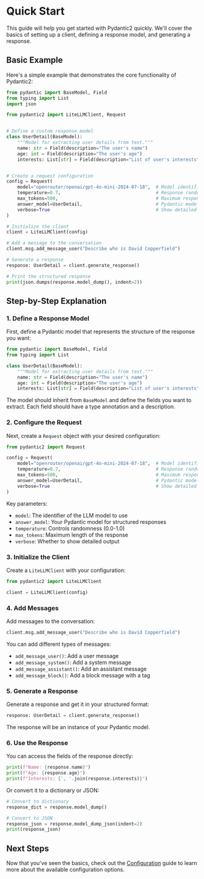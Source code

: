 # Quick Start

This guide will help you get started with Pydantic2 quickly. We'll cover the basics of setting up a client, defining a response model, and generating a response.

## Basic Example

Here's a simple example that demonstrates the core functionality of Pydantic2:

```python
from pydantic import BaseModel, Field
from typing import List
import json

from pydantic2 import LiteLLMClient, Request


# Define a custom response model
class UserDetail(BaseModel):
    """Model for extracting user details from text."""
    name: str = Field(description="The user's name")
    age: int = Field(description="The user's age")
    interests: List[str] = Field(description="List of user's interests")


# Create a request configuration
config = Request(
    model="openrouter/openai/gpt-4o-mini-2024-07-18",  # Model identifier
    temperature=0.7,                                   # Response randomness
    max_tokens=500,                                    # Maximum response length
    answer_model=UserDetail,                           # Pydantic model for responses
    verbose=True                                       # Show detailed output
)

# Initialize the client
client = LiteLLMClient(config)

# Add a message to the conversation
client.msg.add_message_user("Describe who is David Copperfield")

# Generate a response
response: UserDetail = client.generate_response()

# Print the structured response
print(json.dumps(response.model_dump(), indent=2))
```

## Step-by-Step Explanation

### 1. Define a Response Model

First, define a Pydantic model that represents the structure of the response you want:

```python
from pydantic import BaseModel, Field
from typing import List

class UserDetail(BaseModel):
    """Model for extracting user details from text."""
    name: str = Field(description="The user's name")
    age: int = Field(description="The user's age")
    interests: List[str] = Field(description="List of user's interests")
```

The model should inherit from `BaseModel` and define the fields you want to extract. Each field should have a type annotation and a description.

### 2. Configure the Request

Next, create a `Request` object with your desired configuration:

```python
from pydantic2 import Request

config = Request(
    model="openrouter/openai/gpt-4o-mini-2024-07-18",  # Model identifier
    temperature=0.7,                                   # Response randomness
    max_tokens=500,                                    # Maximum response length
    answer_model=UserDetail,                           # Pydantic model for responses
    verbose=True                                       # Show detailed output
)
```

Key parameters:
- `model`: The identifier of the LLM model to use
- `answer_model`: Your Pydantic model for structured responses
- `temperature`: Controls randomness (0.0-1.0)
- `max_tokens`: Maximum length of the response
- `verbose`: Whether to show detailed output

### 3. Initialize the Client

Create a `LiteLLMClient` with your configuration:

```python
from pydantic2 import LiteLLMClient

client = LiteLLMClient(config)
```

### 4. Add Messages

Add messages to the conversation:

```python
client.msg.add_message_user("Describe who is David Copperfield")
```

You can add different types of messages:
- `add_message_user()`: Add a user message
- `add_message_system()`: Add a system message
- `add_message_assistant()`: Add an assistant message
- `add_message_block()`: Add a block message with a tag

### 5. Generate a Response

Generate a response and get it in your structured format:

```python
response: UserDetail = client.generate_response()
```

The response will be an instance of your Pydantic model.

### 6. Use the Response

You can access the fields of the response directly:

```python
print(f"Name: {response.name}")
print(f"Age: {response.age}")
print(f"Interests: {', '.join(response.interests)}")
```

Or convert it to a dictionary or JSON:

```python
# Convert to dictionary
response_dict = response.model_dump()

# Convert to JSON
response_json = response.model_dump_json(indent=2)
print(response_json)
```

## Next Steps

Now that you've seen the basics, check out the [Configuration](configuration.md) guide to learn more about the available configuration options.
